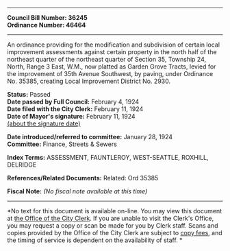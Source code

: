 * * * * *  
  
**Council Bill Number: [](#h0)[](#h2)36245**   
**Ordinance Number: 46464**  
  
* * * * *  
  
An ordinance providing for the modification and subdivision of certain local improvement assessments against certain property in the north half of the northeast quarter of the northeast quarter of Section 35, Township 24, North, Range 3 East, W.M., now platted as Garden Grove Tracts, levied for the improvement of 35th Avenue Southwest, by paving, under Ordinance No. 35385, creating Local Improvement District No. 2930.  
  
**Status:** Passed   
**Date passed by Full Council:** February 4, 1924   
**Date filed with the City Clerk:** February 11, 1924   
**Date of Mayor's signature:** February 11, 1924   
[(about the signature date)](/~public/approvaldate.htm)   
  
  
**Date introduced/referred to committee:** January 28, 1924   
**Committee:** Finance, Streets & Sewers   
  
**Index Terms:** ASSESSMENT, FAUNTLEROY, WEST-SEATTLE, ROXHILL, DELRIDGE  
  
**References/Related Documents:** Related: Ord 35385  
  
**Fiscal Note:** *(No fiscal note available at this time)*  
  
* * * * *  
  
*No text for this document is available on-line. You may view this document at [the Office of the City Clerk](http://www.seattle.gov/leg/clerk/contactUs.htm). If you are unable to visit the Clerk's Office, you may request a copy or scan be made for you by Clerk staff. Scans and copies provided by the Office of the City Clerk are subject to [copy fees](http://clerk.seattle.gov/~public/clerkfees.htm), and the timing of service is dependent on the availability of staff. *  
  
  
